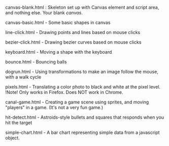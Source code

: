canvas-blank.html : Skeleton set up with Canvas element and script area, and nothing else. Your blank *canvas*.

canvas-basic.html - Some basic shapes in canvas

line-click.html - Drawing points and lines based on mouse clicks

bezier-click.html - Drawing bezier curves based on mouse clicks

keyboard.html - Moving a shape with the keyboard

bounce.html - Bouncing balls

dogrun.html - Using transformations to make an image follow the mouse, with a walk cycle

pixels.html - Translating a color photo to black and white at the pixel level. !Note! Only works in Firefox. Does NOT work in Chrome.

canal-game.html - Creating a game scene using sprites, and moving "players" in a game. (It's not a very fun game.)

hit-detect.html - Astroids-style bullets and squares that responds when you hit the target

simple-chart.html - A bar chart representing simple data from a javascript object.